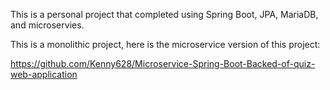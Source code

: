 This is a personal project that completed using Spring Boot, JPA, MariaDB, and microservies.

This is a monolithic project, here is the microservice version of this project:

https://github.com/Kenny628/Microservice-Spring-Boot-Backed-of-quiz-web-application
